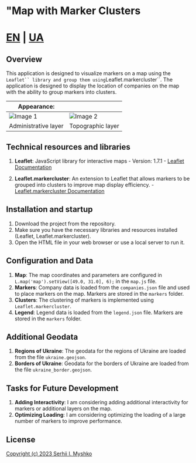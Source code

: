 # "Map with Marker Clusters

# [EN](https://sergeiown.github.io/Map_with_Marker_Clusters/readme.md) | [UA](https://sergeiown.github.io/Map_with_Marker_Clusters/readme-ua.md)

## Overview

This application is designed to visualize markers on a map using the `Leaflet`` library and group them using`Leaflet.markercluster``. The application is designed to display the location of companies on the map with the ability to group markers into clusters.

| Appearance:  ||
| --- | --- |
| ![Image 1](https://github.com/sergeiown/Map_with_Marker_Clusters/assets/112722061/f438e4b3-df98-4611-bcfe-7b13c8f19e3b) | ![Image 2](https://github.com/sergeiown/Map_with_Marker_Clusters/assets/112722061/435dcedc-65c9-4ce7-944a-8d86e3dc9037) |
| Administrative layer                  | Topographic layer                      |

## Technical resources and libraries

1. **Leaflet**: JavaScript library for interactive maps - Version: 1.7.1 - [Leaflet Documentation](https://leafletjs.com/)

2. **Leaflet.markercluster**: An extension to Leaflet that allows markers to be grouped into clusters to improve map display efficiency. - [Leaflet.markercluster Documentation](https://github.com/Leaflet/Leaflet.markercluster)

## Installation and startup

1. Download the project from the repository.
2. Make sure you have the necessary libraries and resources installed (Leaflet, Leaflet.markercluster).
3. Open the HTML file in your web browser or use a local server to run it.

## Configuration and Data

1. **Map**: The map coordinates and parameters are configured in `L.map('map').setView([49.0, 31.0], 6);` in the `map.js` file.
2. **Markers**: Company data is loaded from the `companies.json` file and used to place markers on the map. Markers are stored in the `markers` folder.
3. **Clusters**: The clustering of markers is implemented using `Leaflet.markercluster`.
4. **Legend**: Legend data is loaded from the `legend.json` file. Markers are stored in the `markers` folder.

## Additional Geodata

1. **Regions of Ukraine**: The geodata for the regions of Ukraine are loaded from the file `ukraine.geojson`.
2. **Borders of Ukraine**: Geodata for the borders of Ukraine are loaded from the file `ukraine_border.geojson`.

## Tasks for Future Development

1. **Adding Interactivity**: I am considering adding additional interactivity for markers or additional layers on the map.
2. **Optimizing Loading**: I am considering optimizing the loading of a large number of markers to improve performance.

## License

[Copyright (c) 2023 Serhii I. Myshko](https://github.com/sergeiown/Map_with_Marker_Clusters/blob/main/LICENSE)
